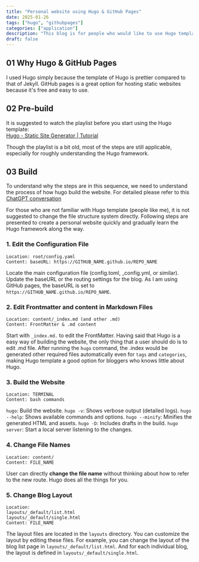 ```yaml
---
title: "Personal website using Hugo & GitHub Pages"
date: 2025-01-26
tags: ["hugo", "githubpages"]
categories: ["application"]
description: "This blog is for people who would like to use Hugo template to build personal website instead of for those who would like to build their own Hugo template. Thus, the blog would not cover too much of Go. Rather, the focus is on understanding the routing logic."
draft: false
---
```

## 01 Why Hugo & GitHub Pages

I used Hugo simply because the template of Hugo is prettier compared to that of Jekyll. GitHub pages is a great option for hosting static websites because it's free and easy to use.

## 02 Pre-build

It is suggested to watch the playlist before you start using the Hugo template: <br>
[Hugo - Static Site Generator | Tutorial](https://www.youtube.com/playlist?list=PLLAZ4kZ9dFpOnyRlyS-liKL5ReHDcj4G3)

Though the playlist is a bit old, most of the steps are still applicable, especially for roughly understanding the Hugo framework. 

## 03 Build 
To understand why the steps are in this sequence, we need to understand the process of how hugo build the website. For detailed please refer to this [ChatGPT conversation](https://chatgpt.com/share/679b7643-3430-8000-af10-14845f39f91f)

For those who are not familiar with Hugo template (people like me), it is not suggested to change the file structure system directly. Following steps are presented to create a personal website quickly and gradually learn the Hugo framework along the way. 

### **1. Edit the Configuration File**
```
Location: root/config.yaml
Content: baseURL: https://GITHUB_NAME.github.io/REPO_NAME
```

Locate the main configuration file (config.toml, _config.yml, or similar).
Update the baseURL or the routing settings for the blog. As I am using GitHub pages, the baseURL is set to `https://GITHUB_NAME.github.io/REPO_NAME`.


### **2. Edit Frontmatter and content in Markdown Files**
```
Location: content/_index.md (and other .md)
Content: FrontMatter & .md content
```
Start with `_index.md.` to edit the FrontMatter. Having said that Hugo is a easy way of building the website, the only thing that a user should do is to edit .md file. After running the `hugo` command, the .index would be generated other required files automatically even for `tags` and `categories`, making Hugo template a good option for bloggers who knows little about Hugo.

### **3. Build the Website**
```
Location: TERMINAL
Content: bash commands 
```

`hugo`: Build the website.
`hugo -v`: Shows verbose output (detailed logs).
`hugo --help`: Shows available commands and options.
`hugo --minify`: Minifies the generated HTML and assets.
`hugo -D`: Includes drafts in the build.
`hugo server`: Start a local server listening to the changes.

### **4. Change File Names**
```
Location: content/
Content: FILE_NAME 
```
User can directly **change the file name** without thinking about how to refer to the new route. Hugo does all the things for you. 

### **5. Change Blog Layout**
```
Location: 
layouts/_default/list.html
layouts/_default/single.html
Content: FILE_NAME 
```
The layout files are located in the `layouts` directory. You can customize the layout by editing these files. For example, you can change the layout of the blog list page in `layouts/_default/list.html`. And for each individual blog, the layout is defined in `layouts/_default/single.html`. 


